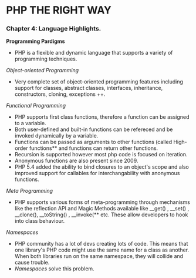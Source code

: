 # PHP THE RIGHT WAY

### Chapter 4: Language Highlights.

**Programming Pardigms**

- PHP is a flexible and dynamic language that supports a variety of programming techniques.

*Object-oriented Programming*

- Very complete set of object-oriented programming features including support for classes, abstract classes, interfaces, inheritance, constructors, cloning, exceptions ++.

*Functional Programming*

- PHP supports first class functions, therefore a function can be assigned to a variable.
- Both user-defined and built-in functions can be refereced and be invoked dynamically by a variable.
- Functions can be passed as arguments to other functions  (called High-order functions** and functions can return other functions.
- Recursion is supported however most php code is focused on iteration.
- Anonymous functions are also present since 2009.
- PHP 5.4 added the ability to bind closures to an object's scope and also improved support for callables for interchangability with anonymous functions.

*Meta Programming*

- PHP supports various forms of meta-programming through mechanisms like the reflection API and Magic Methods available like __get() , __set() , __clone(), __toString() , __invoke(** etc. These allow developers to hook into class behaviour.

*Namespaces*

- PHP community has a lot of devs creating lots of code. This means that one library's PHP code might use the same name for a class as another. When both libraries run on the same namespace, they will collide and cause trouble.
- *Namespaces* solve this problem. 
